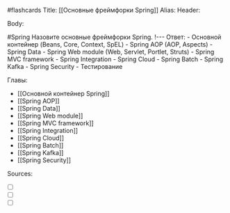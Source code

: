 #flashcards 
Title: [[Основные фреймфорки Spring]]
Alias:
Header:




Body:



#Spring 
Назовите основные фреймфорки Spring.
!---
Ответ:
	- Основной контейнер (Beans, Core, Context, SpEL)
	- Spring AOP (AOP, Aspects)
	- Spring Data 
	- Spring Web module (Web, Servlet, Portlet, Struts) 
	- Spring MVC framework 
	- Spring Integration
	- Spring Cloud
	- Spring Batch 
	- Spring Kafka
	- Spring Security 
	- Тестирование
<!--SR:!2023-10-29,10,270-->


Главы:
- [[Основной контейнер Spring]]
- [[Spring AOP]]
- [[Spring Data]]
- [[Spring Web module]]
- [[Spring MVC framework]]
- [[Spring Integration]]
- [[Spring Cloud]]
- [[Spring Batch]]
- [[Spring Kafka]]
- [[Spring Security]]


Sources:
- [ ] []()
- [ ] []()
- [ ] []()